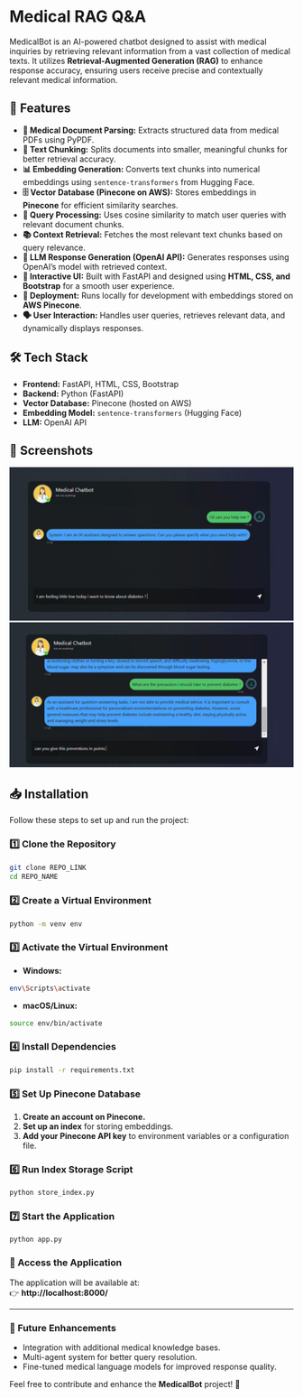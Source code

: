# Medical RAG Q&A

MedicalBot is an AI-powered chatbot designed to assist with medical inquiries by retrieving relevant information from a vast collection of medical texts. It utilizes **Retrieval-Augmented Generation (RAG)** to enhance response accuracy, ensuring users receive precise and contextually relevant medical information.

## 🚀 Features

- **📄 Medical Document Parsing:** Extracts structured data from medical PDFs using PyPDF.
- **🔗 Text Chunking:** Splits documents into smaller, meaningful chunks for better retrieval accuracy.
- **📊 Embedding Generation:** Converts text chunks into numerical embeddings using `sentence-transformers` from Hugging Face.
- **🗄️ Vector Database (Pinecone on AWS):** Stores embeddings in **Pinecone** for efficient similarity searches.
- **🔎 Query Processing:** Uses cosine similarity to match user queries with relevant document chunks.
- **📚 Context Retrieval:** Fetches the most relevant text chunks based on query relevance.
- **🤖 LLM Response Generation (OpenAI API):** Generates responses using OpenAI’s model with retrieved context.
- **🎨 Interactive UI:** Built with FastAPI and designed using **HTML, CSS, and Bootstrap** for a smooth user experience.
- **🚀 Deployment:** Runs locally for development with embeddings stored on **AWS Pinecone**.
- **🗣️ User Interaction:** Handles user queries, retrieves relevant data, and dynamically displays responses.

## 🛠️ Tech Stack

- **Frontend:** FastAPI, HTML, CSS, Bootstrap
- **Backend:** Python (FastAPI)
- **Vector Database:** Pinecone (hosted on AWS)
- **Embedding Model:** `sentence-transformers` (Hugging Face)
- **LLM:** OpenAI API

## 📸 Screenshots

![Screenshot 1](https://github.com/GauravAnand30/MedicalBot/blob/main/screen%20shot/Screenshot%202025-02-24%20004028.png)
![Screenshot 2](https://github.com/GauravAnand30/MedicalBot/blob/main/screen%20shot/Screenshot%202025-02-24%20004108.png)

## 📥 Installation

Follow these steps to set up and run the project:

### 1️⃣ Clone the Repository
```bash
git clone REPO_LINK
cd REPO_NAME
```

### 2️⃣ Create a Virtual Environment
```bash
python -m venv env
```

### 3️⃣ Activate the Virtual Environment
- **Windows:**
```bash
env\Scripts\activate
```
- **macOS/Linux:**
```bash
source env/bin/activate
```

### 4️⃣ Install Dependencies
```bash
pip install -r requirements.txt
```

### 5️⃣ Set Up Pinecone Database
1. **Create an account on Pinecone.**
2. **Set up an index** for storing embeddings.
3. **Add your Pinecone API key** to environment variables or a configuration file.

### 6️⃣ Run Index Storage Script
```bash
python store_index.py
```

### 7️⃣ Start the Application
```bash
python app.py
```

### 🎯 Access the Application
The application will be available at:  
👉 **http://localhost:8000/**

---

### 📌 Future Enhancements
- Integration with additional medical knowledge bases.
- Multi-agent system for better query resolution.
- Fine-tuned medical language models for improved response quality.

Feel free to contribute and enhance the **MedicalBot** project! 🚀
